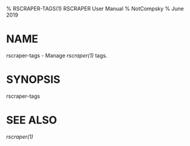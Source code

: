 % RSCRAPER-TAGS(1) RSCRAPER User Manual
% NotCompsky
% June 2019

# NAME

rscraper-tags - Manage *rscraper(1)* tags.

# SYNOPSIS
rscraper-tags

# SEE ALSO

*rscraper(1)*
